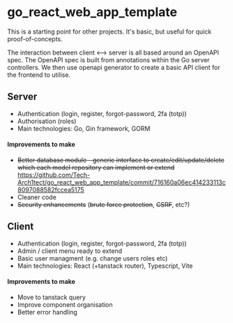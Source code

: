 # go_react_web_app_template

This is a starting point for other projects. It's basic, but useful for quick proof-of-concepts.

The interaction between client <--> server is all based around an  OpenAPI spec. The OpenAPI spec is built from annotations within the Go server controllers. We then use openapi generator to create a basic API client for the frontend to utilise.

## Server
* Authentication (login, register, forgot-password, 2fa (totp))
* Authorisation (roles)
* Main technologies: Go, Gin framework, GORM

#### Improvements to make

* ~~Better database module - generic interface to create/edit/update/delete which each model repository can implement or extend~~ <https://github.com/Tech-Arch1tect/go_react_web_app_template/commit/716160a06ec414233113c8097088582fccea5175>
* Cleaner code
* ~~Security enhancements~~ (~~brute force protection~~, ~~CSRF~~, etc?)

## Client
* Authentication (login, register, forgot-password, 2fa (totp))
* Admin / client menu ready to extend
* Basic user managment (e.g. change users roles etc)
* Main technologies: React (+tanstack router), Typescript, Vite

#### Improvements to make
* Move to tanstack query
* Improve component organisation
* Better error handling
